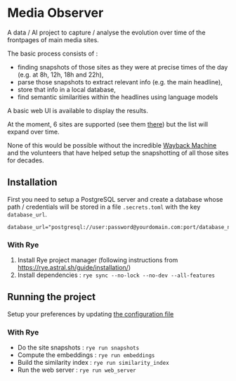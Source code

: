 # Media Observer

A data / AI project to capture / analyse the evolution over time of the frontpages of main media sites.

The basic process consists of :

* finding snapshots of those sites as they were at precise times of the day (e.g. at 8h, 12h, 18h and 22h),
* parse those snapshots to extract relevant info (e.g. the main headline),
* store that info in a local database,
* find semantic similarities within the headlines using language models

A basic web UI is available to display the results.

At the moment, 6 sites are supported (see them [there](src/media_observer/medias/__init__.py)) but the list will expand over time.

None of this would be possible without the incredible [Wayback Machine](http://web.archive.org/) and the volunteers that have helped setup the snapshotting of all those sites for decades.

## Installation

First you need to setup a PostgreSQL server and create a database whose path / credentials will be stored in a file `.secrets.toml` with the key `database_url`.

```
database_url="postgresql://user:password@yourdomain.com:port/database_name
```

### With Rye

1. Install Rye project manager (following instructions from https://rye.astral.sh/guide/installation/)
1. Install dependencies : `rye sync --no-lock --no-dev --all-features`

## Running the project

Setup your preferences by updating [the configuration file](./settings.toml)

### With Rye

* Do the site snapshots : `rye run snapshots`
* Compute the embeddings : `rye run embeddings`
* Build the similarity index : `rye run similarity_index`
* Run the web server : `rye run web_server`

